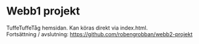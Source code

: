 # Webb1 projekt
TuffeTuffeTåg hemsidan. Kan köras direkt via index.html.
<br>
Fortsättning / avslutning: https://github.com/robengrobban/webb2-projekt
